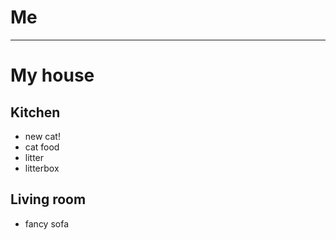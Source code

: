 # Me



---

# My house

## Kitchen

* new cat!
* cat food
* litter
* litterbox


## Living room

* fancy sofa

